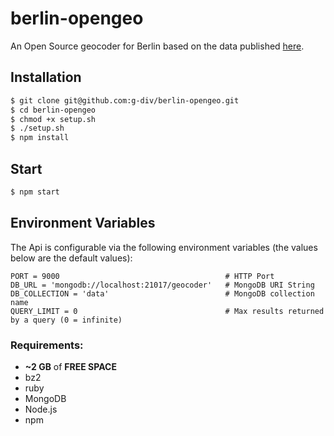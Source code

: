 berlin-opengeo
==============

An Open Source geocoder for Berlin based on the data published [here](http://datenjournalist.de/strassen-und-hausnummern-in-berlin-mit-geokoordinaten-als-open-data/).

## Installation

``` bash
$ git clone git@github.com:g-div/berlin-opengeo.git
$ cd berlin-opengeo
$ chmod +x setup.sh
$ ./setup.sh
$ npm install
```

## Start

``` bash
$ npm start
```

## Environment Variables

The Api is configurable via the following environment variables (the values below are the default values):

```
PORT = 9000                                     # HTTP Port
DB_URL = 'mongodb://localhost:21017/geocoder'   # MongoDB URI String
DB_COLLECTION = 'data'                          # MongoDB collection name
QUERY_LIMIT = 0                                 # Max results returned by a query (0 = infinite)
```

### Requirements:
- **~2 GB** of **FREE SPACE**
- bz2
- ruby
- MongoDB
- Node.js
- npm

